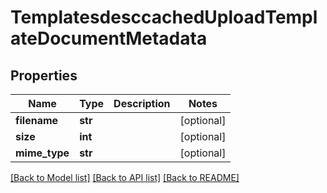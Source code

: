 # TemplatesdesccachedUploadTemplateDocumentMetadata

## Properties
Name | Type | Description | Notes
------------ | ------------- | ------------- | -------------
**filename** | **str** |  | [optional] 
**size** | **int** |  | [optional] 
**mime_type** | **str** |  | [optional] 

[[Back to Model list]](../README.md#documentation-for-models) [[Back to API list]](../README.md#documentation-for-api-endpoints) [[Back to README]](../README.md)


